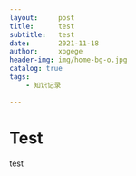 ```yaml
---
layout:     post
title:      test
subtitle:   test
date:       2021-11-18
author:     xpgege
header-img: img/home-bg-o.jpg
catalog: true
tags:
    - 知识记录

---
```


# Test

test